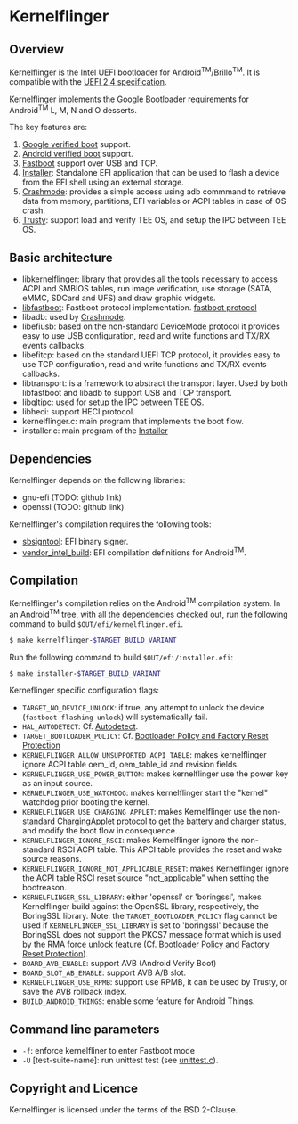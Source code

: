 Kernelflinger
=============

Overview
--------

Kernelflinger is the Intel UEFI bootloader for
Android<sup>TM</sup>/Brillo<sup>TM</sup>. It is compatible with the
[UEFI 2.4 specification](http://www.uefi.org/sites/default/files/resources/2_4_Errata_B.pdf).

Kernelflinger implements the Google Bootloader requirements for
Android<sup>TM</sup> L, M, N and O desserts.

The key features are:

1. [Google verified boot](https://source.android.com/security/verifiedboot/verified-boot.html)
   support.
2. [Android verified boot](https://android.googlesource.com/platform/external/avb/)
   support.
3. [Fastboot](./doc/fastboot.md) support over USB and TCP.
4. [Installer](./doc/installer.md): Standalone EFI application that
   can be used to flash a device from the EFI shell using an external
   storage.
5. [Crashmode](./doc/crashmode.md): provides a simple access using adb
   commmand to retrieve data from memory, partitions, EFI variables or
   ACPI tables in case of OS crash.
6. [Trusty](./libqltipc/ql-tipc/README.md): support load and verify
   TEE OS, and setup the IPC between TEE OS.

Basic architecture
------------------

* libkernelflinger: library that provides all the tools necessary to
  access ACPI and SMBIOS tables, run image verification, use storage
  (SATA, eMMC, SDCard and UFS) and draw graphic widgets.
* [libfastboot](./doc/fastboot.md): Fastboot protocol implementation.
  [fastboot protocol](https://android.googlesource.com/platform/system/core/+/master/fastboot/)
* libadb: used by [Crashmode](./doc/crashmode.md).
* libefiusb: based on the non-standard DeviceMode protocol it provides
  easy to use USB configuration, read and write functions and TX/RX
  events callbacks.
* libefitcp: based on the standard UEFI TCP protocol, it provides easy
  to use TCP configuration, read and write functions and TX/RX events
  callbacks.
* libtransport: is a framework to abstract the transport layer.  Used
  by both libfastboot and libadb to support USB and TCP transport.
* libqltipc: used for setup the IPC between TEE OS.
* libheci: support HECI protocol.
* kernelflinger.c: main program that implements the boot flow.
* installer.c: main program of the [Installer](./doc/installer.md)

Dependencies
------------

Kernelflinger depends on the following libraries:
* gnu-efi (TODO: github link)
* openssl (TODO: github link)

Kernelflinger's compilation requires the following tools:
* [sbsigntool](https://github.com/android-ia/platform_external_sbsigntool):
  EFI binary signer.
* [vendor\_intel\_build](https://github.com/android-ia/vendor_intel_build):
  EFI compilation definitions for Android<sup>TM</sup>.

Compilation
-----------

Kernelflinger's compilation relies on the Android<sup>TM</sup>
compilation system.  In an Android<sup>TM</sup> tree, with all the
dependencies checked out, run the following command to build
`$OUT/efi/kernelflinger.efi`.

```bash
$ make kernelflinger-$TARGET_BUILD_VARIANT
```

Run the following command to build `$OUT/efi/installer.efi`:

```bash
$ make installer-$TARGET_BUILD_VARIANT
```

Kerneflinger specific configuration flags:

* `TARGET_NO_DEVICE_UNLOCK`: if true, any attempt to unlock the device
  (`fastboot flashing unlock`) will systematically fail.
* `HAL_AUTODETECT`: Cf. [Autodetect](./doc/autodetect.md).
* `TARGET_BOOTLOADER_POLICY`:
  Cf. [Bootloader Policy and Factory Reset Protection](./doc/FRP.md)
* `KERNELFLINGER_ALLOW_UNSUPPORTED_ACPI_TABLE`: makes kernelflinger
   ignore ACPI table oem\_id, oem\_table\_id and revision fields.
* `KERNELFLINGER_USE_POWER_BUTTON`: makes kernelflinger use the power
   key as an input source.
* `KERNELFLINGER_USE_WATCHDOG`: makes kernelflinger start the "kernel"
   watchdog prior booting the kernel.
* `KERNELFLINGER_USE_CHARGING_APPLET`: makes Kernelflinger use the
   non-standard ChargingApplet protocol to get the battery and charger
   status, and modify the boot flow in consequence.
* `KERNELFLINGER_IGNORE_RSCI`: makes Kernelflinger ignore the
   non-standard RSCI ACPI table.  This APCI table provides the reset
   and wake source reasons.
* `KERNELFLINGER_IGNORE_NOT_APPLICABLE_RESET`: makes Kernelflinger
   ignore the ACPI table RSCI reset source "not_applicable" when
   setting the bootreason.
* `KERNELFLINGER_SSL_LIBRARY`: either 'openssl' or 'boringssl', makes
   Kernelflinger build against the OpenSSL library, respectively, the
   BoringSSL library.  Note: the `TARGET_BOOTLOADER_POLICY` flag
   cannot be used if `KERNELFLINGER_SSL_LIBRARY` is set to 'boringssl'
   because the BoringSSL does not support the PKCS7 message format
   which is used by the RMA force unlock feature
   (Cf. [Bootloader Policy and Factory Reset Protection](./doc/FRP.md)).
* `BOARD_AVB_ENABLE`: support AVB (Android Verify Boot)
* `BOARD_SLOT_AB_ENABLE`: support AVB A/B slot.
* `KERNELFLINGER_USE_RPMB`: support use RPMB, it can be used by Trusty,
   or save the AVB rollback index.
* `BUILD_ANDROID_THINGS`: enable some feature for Android Things.

Command line parameters
-----------------------

* `-f`: enforce kernelfliner to enter Fastboot mode
* `-U` [test-suite-name]: run unittest test (see
  [unittest.c](./unittest.c)).

Copyright and Licence
---------------------
Kernelflinger is licensed under the terms of the BSD 2-Clause.
